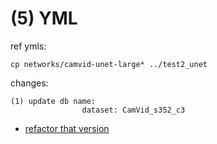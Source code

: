 # (5) YML

ref ymls:
    
    cp networks/camvid-unet-large* ../test2_unet

changes:

```
(1) update db name:
                dataset: CamVid_s352_c3

```

* [refactor that version](./camvid-mySmallUnet.yaml)